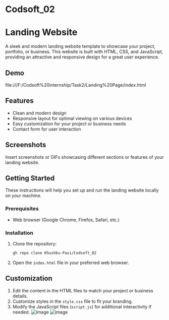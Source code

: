 # Codsoft_02
# Landing Website

A sleek and modern landing website template to showcase your project, portfolio, or business. This website is built with HTML, CSS, and JavaScript, providing an attractive and responsive design for a great user experience.

## Demo

file:///F:/Codsoft%20internship/Task2/Landing%20Page/index.html

## Features

- Clean and modern design
- Responsive layout for optimal viewing on various devices
- Easy customization for your project or business needs
- Contact form for user interaction

## Screenshots

Insert screenshots or GIFs showcasing different sections or features of your landing website.

## Getting Started

These instructions will help you set up and run the landing website locally on your machine.

### Prerequisites

- Web browser (Google Chrome, Firefox, Safari, etc.)

### Installation

1. Clone the repository:

    ```bash
   gh repo clone Khushbu-Pasi/Codsoft_02
    ```

2. Open the `index.html` file in your preferred web browser.

## Customization

1. Edit the content in the HTML files to match your project or business details.
2. Customize styles in the `style.css` file to fit your branding.
3. Modify the JavaScript files (`script.js`) for additional interactivity if needed.
![image](https://github.com/Khushbu-Pasi/Codsoft_02/assets/154493691/b579592c-9ae2-4f46-9cff-f1eeca72fd83)
![image](https://github.com/Khushbu-Pasi/Codsoft_02/assets/154493691/95eb5c8c-d1fc-413f-9306-7126631eb09f)






